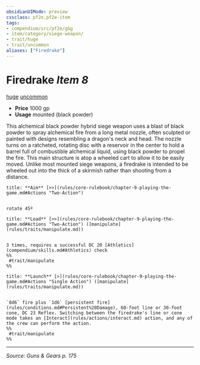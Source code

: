 ```yaml
---
obsidianUIMode: preview
cssclass: pf2e,pf2e-item
tags:
- compendium/src/pf2e/g&g
- item/category/siege-weapon/
- trait/huge
- trait/uncommon
aliases: ["Firedrake"]
---
```

# Firedrake *Item 8*  
[huge](huge-b1.md "Huge Size Trait")  [uncommon](uncommon.md "Uncommon Rarity Trait")  

- **Price** 1000 gp
- **Usage** mounted (black powder)

This alchemical black powder hybrid siege weapon uses a blast of black powder to spray alchemical fire from a long metal nozzle, often sculpted or painted with designs resembling a dragon's neck and head. The nozzle turns on a ratcheted, rotating disc with a reservoir in the center to hold a barrel full of combustible alchemical liquid, using black powder to propel the fire. This main structure is atop a wheeled cart to allow it to be easily moved. Unlike most mounted siege weapons, a firedrake is intended to be wheeled out into the thick of a skirmish rather than shooting from a distance.

```ad-embed-ability
title: **Aim** [>>](rules/core-rulebook/chapter-9-playing-the-game.md#Actions "Two-Action")


rotate 45º
```

```ad-embed-ability
title: **Load** [>>](rules/core-rulebook/chapter-9-playing-the-game.md#Actions "Two-Action") ([manipulate](rules/traits/manipulate.md))


3 times, requires a successful DC 20 [Athletics](compendium/skills.md#Athletics) check  
%%
 #trait/manipulate 
%%
```

```ad-embed-ability
title: **Launch** [>](rules/core-rulebook/chapter-9-playing-the-game.md#Actions "Single Action") ([manipulate](rules/traits/manipulate.md))


`8d6` fire plus `1d6` [persistent fire](rules/conditions.md#Persistent%20Damage), 60-foot line or 30-foot cone, DC 23 Reflex. Switching between the firedrake's line or cone mode takes an [Interact](rules/actions/interact.md) action, and any of the crew can perform the action.  
%%
 #trait/manipulate 
%%
```


---
*Source: Guns & Gears p. 175*